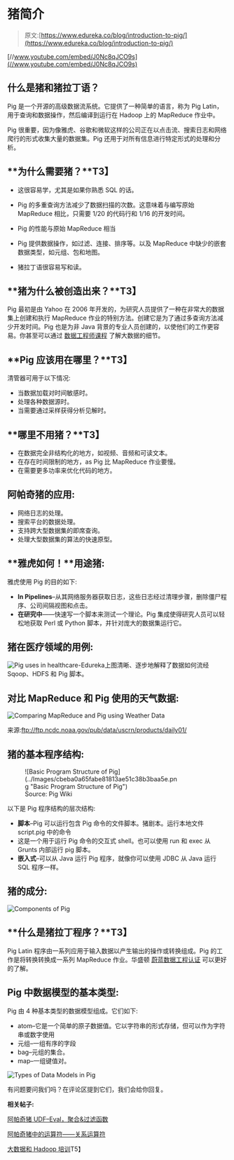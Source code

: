 # 猪简介

> 原文:[https://www.edureka.co/blog/introduction-to-pig/](https://www.edureka.co/blog/introduction-to-pig/)

[//www.youtube.com/embed/J0Nc8qJCO9s](//www.youtube.com/embed/J0Nc8qJCO9s)

## **什么是猪和猪拉丁语？**

Pig 是一个开源的高级数据流系统。它提供了一种简单的语言，称为 Pig Latin，用于查询和数据操作，然后编译到运行在 Hadoop 上的 MapReduce 作业中。

Pig 很重要，因为像雅虎、谷歌和微软这样的公司正在以点击流、搜索日志和网络爬行的形式收集大量的数据集。Pig 还用于对所有信息进行特定形式的处理和分析。

## **为什么需要猪？**T3】

*   这很容易学，尤其是如果你熟悉 SQL 的话。
*   Pig 的多重查询方法减少了数据扫描的次数。这意味着与编写原始 MapReduce 相比，只需要 1/20 的代码行和 1/16 的开发时间。

*   Pig 的性能与原始 MapReduce 相当
*   Pig 提供数据操作，如过滤、连接、排序等。以及 MapReduce 中缺少的嵌套数据类型，如元组、包和地图。
*   猪拉丁语很容易写和读。

## **猪为什么被创造出来？**T3】

Pig 最初是由 Yahoo 在 2006 年开发的，为研究人员提供了一种在非常大的数据集上创建和执行 MapReduce 作业的特别方法。创建它是为了通过多查询方法减少开发时间。Pig 也是为非 Java 背景的专业人员创建的，以使他们的工作更容易。你甚至可以通过 [数据工程师课程](https://www.edureka.co/microsoft-azure-data-engineering-certification-course) 了解大数据的细节。

## **Pig 应该用在哪里？**T3】

清管器可用于以下情况:

*   当数据加载对时间敏感时。
*   处理各种数据源时。
*   当需要通过采样获得分析见解时。

## **哪里不用猪？**T3】

*   在数据完全非结构化的地方，如视频、音频和可读文本。
*   在存在时间限制的地方，as Pig 比 MapReduce 作业要慢。
*   在需要更多功率来优化代码的地方。

## **阿帕奇猪的应用:**

*   网络日志的处理。
*   搜索平台的数据处理。
*   支持跨大型数据集的即席查询。
*   处理大型数据集的算法的快速原型。

## **雅虎如何！**用途猪:

雅虎使用 Pig 的目的如下:

*   **In Pipelines**–从其网络服务器获取日志，这些日志经过清理步骤，删除僵尸程序、公司间隔视图和点击。
*   **在研究中**——快速写一个脚本来测试一个理论。Pig 集成使得研究人员可以轻松地获取 Perl 或 Python 脚本，并针对庞大的数据集运行它。

## **猪在医疗领域的用例:**

![Pig uses in healthcare-Edureka](../Images/79124da3fb610b1a181c7a6258af3c74.png)上图清晰、逐步地解释了数据如何流经 Sqoop、HDFS 和 Pig 脚本。

## **对比 MapReduce 和 Pig 使用的天气数据:**

![Comparing MapReduce and Pig using Weather Data](../Images/7763896b086016aded36f7a7af111a70.png "Comparing MapReduce and Pig using Weather Data")

来源:ftp://ftp.ncdc.noaa.gov/pub/data/uscrn/products/daily01/

## **猪的基本程序结构:**

<figure id="attachment_11021" aria-describedby="caption-attachment-11021" style="width: 356px" class="wp-caption aligncenter">![Basic Program Structure of Pig](../Images/cbeba0a65fabe81813ae51c38b3baa5e.png "Basic Program Structure of Pig")

<figcaption id="caption-attachment-11021" class="wp-caption-text">Source: Pig Wiki</figcaption>

</figure>

以下是 Pig 程序结构的层次结构:

*   **脚本**–Pig 可以运行包含 Pig 命令的文件脚本。猪剧本。运行本地文件 script.pig 中的命令
*   这是一个用于运行 Pig 命令的交互式 shell。也可以使用 run 和 exec 从 Grunts 内部运行 pig 脚本。
*   **嵌入式**–可以从 Java 运行 Pig 程序，就像你可以使用 JDBC 从 Java 运行 SQL 程序一样。

## **猪的成分:**

![Components of Pig](../Images/e2e2d461ae50c43de855a6f2f59c32fa.png "Components of Pig")

## **什么是猪拉丁程序？**T3】

Pig Latin 程序由一系列应用于输入数据以产生输出的操作或转换组成。Pig 的工作是将转换转换成一系列 MapReduce 作业。华盛顿 [蔚蓝数据工程认证](https://www.edureka.co/microsoft-azure-data-engineering-certification-course-washington) 可以更好的了解。

## **Pig 中数据模型的基本类型:**

Pig 由 4 种基本类型的数据模型组成。它们如下:

*   atom–它是一个简单的原子数据值。它以字符串的形式存储，但可以作为字符串或数字使用
*   元组–一组有序的字段
*   bag–元组的集合。
*   map–一组键值对。

![Types of Data Models in Pig](../Images/a4c1d29f279c2037e034a6db17bbe91e.png "Types of Data Models in Pig")

有问题要问我们吗？在评论区提到它们，我们会给你回复。

**相关帖子:**

[阿帕奇猪 UDF–Eval，聚合&过滤函数](https://www.edureka.co/blog/apache-pig-udf-part-1-eval-aggregate-filter-functions/ "Apache Pig UDF: Part 1 – Eval, Aggregate & Filter Functions")

[阿帕奇猪中的运算符——关系运算符](https://www.edureka.co/blog/operators-in-apache-pig/ "Operators in Apache Pig: Part 1- Relational Operators")

[大数据和 Hadoop 培训](https://www.edureka.co/big-data-and-hadoop)T5】